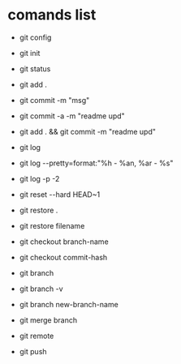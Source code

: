 # comands list

- git config
- git init
- git status

- git add .
- git commit -m "msg"

- git commit -a -m "readme upd"
- git add . && git commit -m "readme upd"

- git log

- git log --pretty=format:"%h - %an, %ar - %s"
- git log -p -2

- git reset --hard HEAD~1

- git restore .
- git restore filename

- git checkout branch-name
- git checkout commit-hash

- git branch 
- git branch -v
- git branch new-branch-name

- git merge branch
- git remote
- git push